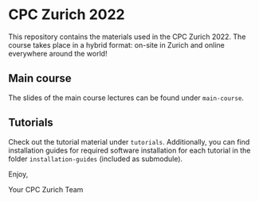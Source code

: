 # CPC Zurich 2022
This repository contains the materials used in the CPC Zurich 2022. The course takes place in a hybrid format: on-site in Zurich and online everywhere around the world!

## Main course

The slides of the main course lectures can be found under `main-course`.

## Tutorials

Check out the tutorial material under `tutorials`. Additionally, you can find installation guides for required software installation for each tutorial in the folder `installation-guides` (included as submodule).



Enjoy,

Your CPC Zurich Team
